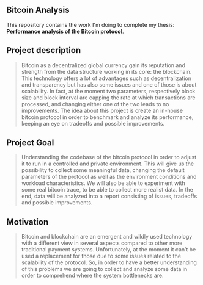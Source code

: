Bitcoin Analysis
-

This repository contains the work I'm doing to complete my thesis: **Performance analysis of the Bitcoin protocol**.

## Project description
> Bitcoin as a decentralized global currency gain its reputation and strength from the data structure working in its core: the blockchain. This technology offers a lot of advantages such as decentralization and transparency but has also some issues and one of those is about scalability. In fact, at the moment two parameters, respectively block size and block interval are capping the rate at which transactions are processed, and changing either one of the two leads to no improvements.
The idea about this project is create an in-house bitcoin protocol in order to benchmark and analyze its performance, keeping an eye on tradeoffs and possible improvements.

## Project Goal
> Understanding the codebase of the bitcoin protocol in order to adjust it to run in a controlled and private environment.
This will give us the possibility to collect some meaningful data, changing the default parameters of the protocol as well as the environment conditions and workload characteristics.
We will also be able to experiment with some real bitcoin trace, to be able to collect more realist data. In the end, data will be analyzed into a report consisting of issues, tradeoffs and possible improvements.

## Motivation
> Bitcoin and blockchain are an emergent and wildly used technology with a different view in several aspects compared to other more traditional payment systems.
Unfortunately, at the moment it can’t be used a replacement for those due to some issues related to the scalability of the protocol. So, in order to have a better understanding of this problems we are going to collect and analyze some data in order to comprehend where the system bottlenecks are.
